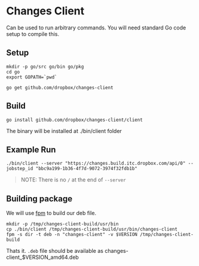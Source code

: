 Changes Client
==============

Can be used to run arbitrary commands. You will need standard
Go code setup to compile this.

Setup
-----

```
mkdir -p go/src go/bin go/pkg
cd go
export GOPATH=`pwd`

go get github.com/dropbox/changes-client
```

Build
-----

```
go install github.com/dropbox/changes-client/client
```

The binary will be installed at ./bin/client folder

Example Run
-----------


```
./bin/client --server "https://changes.build.itc.dropbox.com/api/0" --jobstep_id "bbc9a199-1b36-4f7d-9072-3974f32fdb1b"
```

> NOTE: There is no `/` at the end of `--server`

Building package
----------------

We will use [fpm](https://github.com/jordansissel/fpm) to build our deb file.

```
mkdir -p /tmp/changes-client-build/usr/bin
cp ./bin/client /tmp/changes-client-build/usr/bin/changes-client
fpm -s dir -t deb -n "changes-client" -v $VERSION /tmp/changes-client-build
```

Thats it. `.deb` file should be available as changes-client\_$VERSION\_amd64.deb
